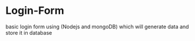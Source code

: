 # Login-Form
basic login form using (Nodejs and mongoDB) which will generate data and store it in database
